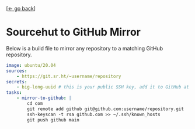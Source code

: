 <link rel="stylesheet" href="/index.css">

[[← go back](/wiki.html)]


# Sourcehut to GitHub Mirror
Below is a build file to mirror any repository to a matching GitHub repository.

```yml
image: ubuntu/20.04
sources:
    - https://git.sr.ht/~username/repository
secrets:
    - big-long-uuid # this is your public SSH key, add it to GitHub at https://github.com/settings/keys and Sourcehut at https://builds.sr.ht/secrets
tasks:
    - mirror-to-github: |
        cd com
        git remote add github git@github.com:username/repository.git
        ssh-keyscan -t rsa github.com >> ~/.ssh/known_hosts
        git push github main
```